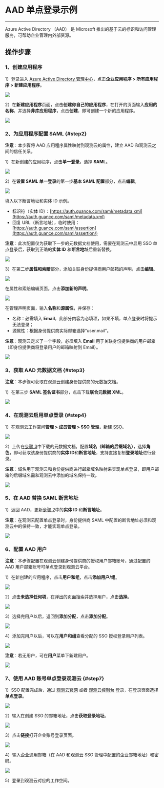 # AAD 单点登录示例
---

Azure Active Directory （AAD） 是 Microsoft 推出的基于云的标识和访问管理服务，可帮助企业管理内外部资源。


## 操作步骤

### 1、创建应用程序

1）登录进入 [Azure Active Directory 管理中心](https://aad.portal.azure.com/)，点击**企业应用程序 > 所有应用程序 > 新建应用程序**。

![](../img/02_azure_01.png)

2）在**新建应用程序**页面，点击**创建你自己的应用程序**，在打开的页面输入**应用的名称**，并选择**非库应用程序**，点击**创建**，即可创建一个新的应用程序。

![](../img/02_azure_02.png)

### 2、为应用程序配置 SAML {#step2}

**注意**：本步骤将 AAD 应用程序属性映射到观测云的属性，建立 AAD 和观测云之间的信任关系。

1）在新创建的应用程序，点击**单一登录**，选择 **SAML**。

![](../img/02_azure_03.png)

2）在**设置 SAML 单一登录**的第一步**基本 SAML 配置**部分，点击**编辑**。

![](../img/02_azure_04.png)

填入以下断言地址和实体 ID 示例。

- 标识符（实体 ID）：[https://auth.guance.com/saml/metadata.xml](https://auth.guance.com/saml/metadata.xml)
- 回复 URL（断言地址），临时使用：[https://auth.guance.com/saml/assertion](https://auth.guance.com/saml/assertion/)

**注意**：此次配置仅为获取下一步的元数据文档使用，需要在观测云中启用 SSO 单点登录后，获取到正确的**实体 ID** 和**断言地址**后重新替换。

![](../img/02_azure_05.png)

3）在第二步**属性和索赔**部分，添加关联身份提供商用户邮箱的声明，点击**编辑**。

![](../img/02_azure_06.png)

在属性和索赔编辑页面，点击**添加新的声明**。

![](../img/02_azure_07.png)

在管理声明页面，输入**名称**和**源属性**，并保存：

- 名称：必需填入 **Email**，此部分内容为必填项，如果不填，单点登录时将提示无法登录；  
- 源属性：根据身份提供商实际邮箱选择“user.mail”。

**注意**：观测云定义了一个字段，必须填入 **Email** 用于关联身份提供商的用户邮箱（即身份提供商将登录用户的邮箱映射到 Email）。

![](../img/02_azure_08.png)

### 3、获取 AAD 元数据文档 {#step3}

**注意**：本步骤可获取在观测云创建身份提供商的元数据文档。

1）在第三步 **SAML 签名证书**部分，点击下载**联合元数据 XML**。

![](../img/02_azure_09.png)


### 4、在观测云启用单点登录 {#step4}

1）在观测云工作空间**管理 > 成员管理 > SSO 管理**，[新建 SSO](../../management/sso/index.md)。


![](../img/1.sso_enable.png)

2）上传在[步骤 3](#step3)中下载的元数据文档，配置**域名（邮箱的后缀域名）**，选择**角色**，即可获取该身份提供商的**实体 ID**和**断言地址**，支持直接复制**登录地址**进行登录。

**注意**：域名用于观测云和身份提供商进行邮箱域名映射来实现单点登录，即用户邮箱的后缀域名需和观测云中添加的域名保持一致。

![](../img/1.sso_enable_2.png)


### 5、在 AAD 替换 SAML 断言地址

1）返回 AAD，更新[步骤 2](#step2)中的**实体 ID** 和**断言地址**。

**注意**：在观测云配置单点登录时，身份提供商 SAML 中配置的断言地址必须和观测云中的保持一致，才能实现单点登录。

![](../img/02_azure_17.png)


### 6、配置 AAD 用户

**注意**：本步骤配置在观测云创建身份提供商的授权用户邮箱账号，通过配置的 AAD 用户邮箱账号可单点登录到观测云平台。

1）在新创建的应用程序，点击**用户和组**，点击**添加用户/组**。

![](../img/02_azure_10.png)

2）点击**未选择任何项**，在弹出的页面搜索并选择用户，点击**选择**。

![](../img/02_azure_11.png)

3）选择完用户以后，返回到**添加分配**，点击**添加分配**。

![](../img/02_azure_12.png)

4）添加完用户以后，可以在**用户和组**查看分配的 SSO 授权登录用户列表。

![](../img/02_azure_13.png)

**注意**：若无用户，可在**用户**菜单下新建用户。

![](../img/02_azure_14.png)


### 7、使用 AAD 账号单点登录观测云 {#step7}

1）SSO 配置完成后，通过 [观测云官网](https://www.dataflux.cn/) 或者 [观测云控制台](https://auth.dataflux.cn/loginpsw) 登录，在登录页面选择**单点登录**。

![](../img/02_azure_18.png)

2）输入在创建 SSO 的邮箱地址，点击**获取登录地址**。

![](../img/02_azure_19.png)

3）点击**链接**打开企业账号登录页面。

![](../img/02_azure_20.png)

4）输入企业通用邮箱（在 AAD 和观测云 SSO 管理中配置的企业邮箱地址）和密码。

![](../img/02_azure_21.png)

5）登录到观测云对应的工作空间。



